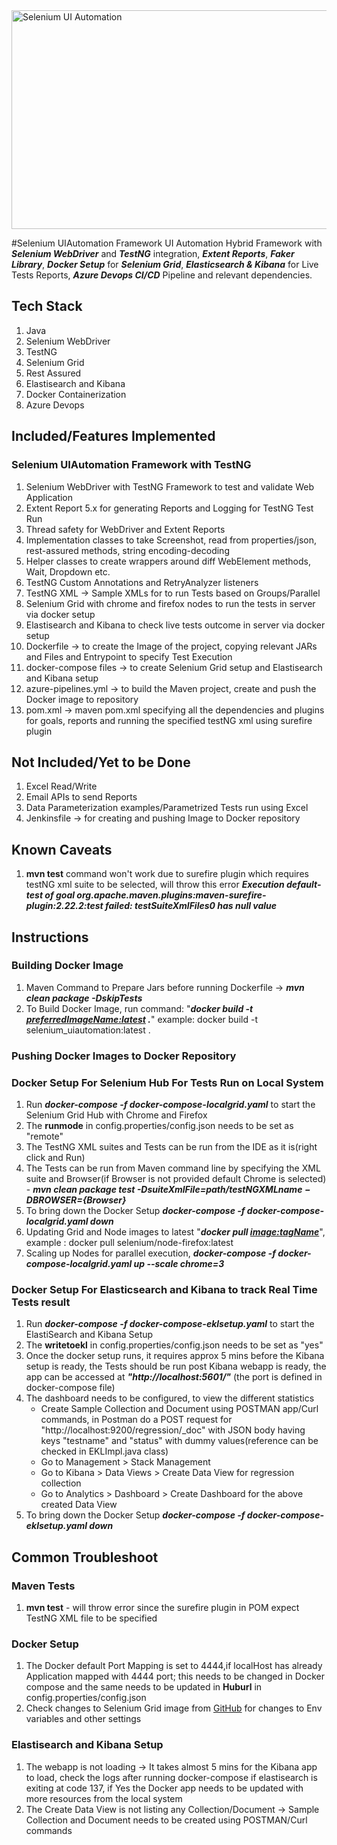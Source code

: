 <img src="https://binmile.com/wp-content/uploads/2021/03/selenium-automation-testing.jpg" alt="Selenium UI Automation" style="height: 350px; width:700px;"/>

#Selenium UIAutomation Framework
UI Automation Hybrid Framework with ***Selenium WebDriver*** and ***TestNG*** integration, ***Extent Reports***, ***Faker Library***, ***Docker Setup*** for ***Selenium Grid***, ***Elasticsearch & Kibana*** for Live Tests Reports, ***Azure Devops CI/CD*** Pipeline and relevant dependencies.

## Tech Stack
1. Java
2. Selenium WebDriver
3. TestNG
4. Selenium Grid
5. Rest Assured
6. Elastisearch and Kibana
7. Docker Containerization
8. Azure Devops

## Included/Features Implemented
### Selenium UIAutomation Framework with TestNG
1. Selenium WebDriver with TestNG Framework to test and validate Web Application
2. Extent Report 5.x for generating Reports and Logging for TestNG Test Run
3. Thread safety for WebDriver and Extent Reports
4. Implementation classes to take Screenshot, read from properties/json, rest-assured methods, string encoding-decoding
5. Helper classes to create wrappers around diff WebElement methods, Wait, Dropdown etc.
6. TestNG Custom Annotations and RetryAnalyzer listeners
7. TestNG XML -> Sample XMLs for to run Tests based on Groups/Parallel 
8. Selenium Grid with chrome and firefox nodes to run the tests in server via docker setup
9. Elastisearch and Kibana to check live tests outcome in server via docker setup
10. Dockerfile -> to create the Image of the project, copying relevant JARs and Files and Entrypoint to specify Test Execution
11. docker-compose files -> to create Selenium Grid setup and Elastisearch and Kibana setup
12. azure-pipelines.yml -> to build the Maven project, create and push the Docker image to repository
13. pom.xml -> maven pom.xml specifying all the dependencies and plugins for goals, reports and running the specified testNG xml using surefire plugin

## Not Included/Yet to be Done
1. Excel Read/Write
2. Email APIs to send Reports
3. Data Parameterization examples/Parametrized Tests run using Excel
4. Jenkinsfile -> for creating and pushing Image to Docker repository

## Known Caveats
1. **mvn test** command won't work due to surefire plugin which requires testNG xml suite to be selected, will throw this error ***Execution default-test of goal org.apache.maven.plugins:maven-surefire-plugin:2.22.2:test failed: testSuiteXmlFiles0 has null value***

## Instructions
### Building Docker Image
1. Maven Command to Prepare Jars before running Dockerfile -> ***mvn clean package -DskipTests***
2. To Build Docker Image, run command: "***docker build -t <preferredImageName:latest> .***" example: docker build -t selenium_uiautomation:latest .

### Pushing Docker Images to Docker Repository

### Docker Setup For Selenium Hub For Tests Run on Local System
1. Run ***docker-compose -f docker-compose-localgrid.yaml*** to start the Selenium Grid Hub with Chrome and Firefox
2. The **runmode** in config.properties/config.json needs to be set as "remote" 
3. The TestNG XML suites and Tests can be run from the IDE as it is(right click and Run)
4. The Tests can be run from Maven command line by specifying the XML suite and Browser(if Browser is not provided default Chrome is selected) - ***mvn clean package test -DsuiteXmlFile=${path/testNG XML name} -DBROWSER=${Browser}***
5. To bring down the Docker Setup ***docker-compose -f docker-compose-localgrid.yaml down***
6. Updating Grid and Node images to latest "***docker pull <image:tagName>***", example : docker pull selenium/node-firefox:latest
7. Scaling up Nodes for parallel execution, ***docker-compose -f docker-compose-localgrid.yaml up --scale chrome=3***

### Docker Setup For Elasticsearch and Kibana to track Real Time Tests result
1. Run ***docker-compose -f docker-compose-eklsetup.yaml*** to start the ElastiSearch and Kibana Setup
2. The **writetoekl** in config.properties/config.json needs to be set as "yes"
3. Once the docker setup runs, it requires approx 5 mins before the Kibana setup is ready, the Tests should be run post Kibana webapp is ready, the app can be accessed at ***"http://localhost:5601/"*** (the port is defined in docker-compose file)
4. The dashboard needs to be configured, to view the different statistics 
    * Create Sample Collection and Document using POSTMAN app/Curl commands, in Postman do a POST request for "http://localhost:9200/regression/_doc" with JSON body having keys "testname" and "status" with dummy values(reference can be checked in EKLImpl.java class)
    * Go to Management > Stack Management
    * Go to Kibana > Data Views > Create Data View for regression collection
    * Go to Analytics > Dashboard > Create Dashboard for the above created Data View
5. To bring down the Docker Setup ***docker-compose -f docker-compose-eklsetup.yaml down***


## Common Troubleshoot

### Maven Tests
1. **mvn test** - will throw error since the surefire plugin in POM expect TestNG XML file to be specified

### Docker Setup
1. The Docker default Port Mapping is set to 4444,if localHost has already Application mapped with 4444 port; this needs to be changed in Docker compose and the same needs to be updated in **Huburl** in config.properties/config.json
2. Check changes to Selenium Grid image from [GitHub](https://github.com/SeleniumHQ/docker-selenium#node-configuration-options) for changes to Env variables and other settings

### Elastisearch and Kibana Setup
1. The webapp is not loading -> It takes almost 5 mins for the Kibana app to load, check the logs after running docker-compose if elastisearch is exiting at code 137, if Yes the Docker app needs to be updated with more resources from the local system
2. The Create Data View is not listing any Collection/Document -> Sample Collection and Document needs to be created using POSTMAN/Curl commands
